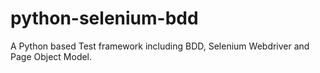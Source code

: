 # python-selenium-bdd
A Python based Test framework including BDD, Selenium Webdriver and Page Object Model.
